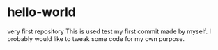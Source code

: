 # hello-world
very first repository
This is used test my first commit made by myself.
I probably would like to tweak some code for my own purpose.
